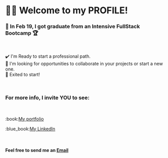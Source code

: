 # 🙋‍♂️ Welcome to my PROFILE! <br />

### :rocket: In Feb 19, I got graduate from an Intensive FullStack Bootcamp :trophy:
<br/>

:heavy_check_mark: I'm Ready to start a professional path. <br/>
:mag_right: I'm looking for opportunities to collaborate in your projects or start a new one. <br />
:battery: Exited to start!

<br />

<h3>For more info, I invite YOU to see:</h3>
<br />
<p>:book:<a href="https://javiercaroelli.github.io/">My portfolio</a> </p>
<p>:blue_book:<a href="https://www.linkedin.com/in/federico-caroelli/">My LinkedIn</a></p>
<br/>
<h4>Feel free to send me an <a href="mailto:javiercaroelli@gmail.com">Email</a></h4>
